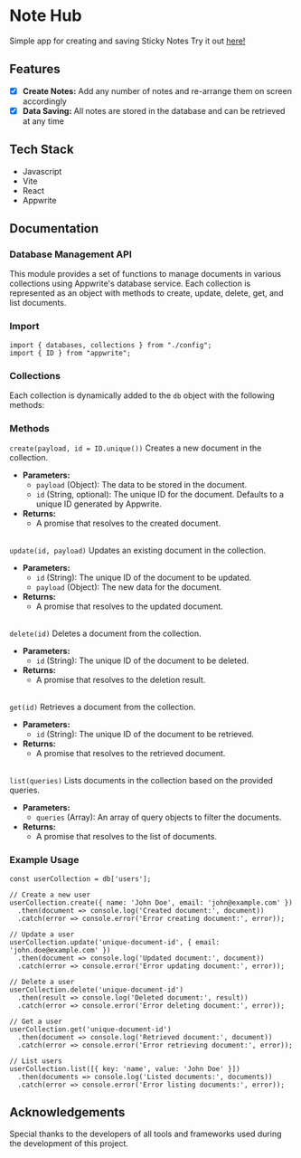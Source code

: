 # Note Hub

Simple app for creating and saving Sticky Notes
Try it out [here!]()

## Features

- [x] **Create Notes:** Add any number of notes and re-arrange them on screen accordingly
- [x] **Data Saving:** All notes are stored in the database and can be retrieved at any time

## Tech Stack

- Javascript
- Vite
- React
- Appwrite

## Documentation

### Database Management API

This module provides a set of functions to manage documents in various collections using Appwrite's database service. Each collection is represented as an object with methods to create, update, delete, get, and list documents.

### Import

```
import { databases, collections } from "./config";
import { ID } from "appwrite";
```

### Collections

Each collection is dynamically added to the `db` object with the following methods:

### Methods
```create(payload, id = ID.unique())```
Creates a new document in the collection. <br/>

- **Parameters:**
    - `payload` (Object): The data to be stored in the document.
    - `id` (String, optional): The unique ID for the document. Defaults to a unique ID generated by Appwrite.
- **Returns:**
    - A promise that resolves to the created document.
<br/><br/>

```update(id, payload)```
Updates an existing document in the collection. <br/>

- **Parameters:**
    - `id` (String): The unique ID of the document to be updated.
    - `payload` (Object): The new data for the document.
- **Returns:**
    - A promise that resolves to the updated document.
<br/><br/>

```delete(id)```
Deletes a document from the collection. <br/>

- **Parameters:**
    - `id` (String): The unique ID of the document to be deleted.
- **Returns:**
    - A promise that resolves to the deletion result.
<br/><br/>

```get(id)```
Retrieves a document from the collection. <br/>

- **Parameters:**
    - `id` (String): The unique ID of the document to be retrieved.
- **Returns:**
    - A promise that resolves to the retrieved document.
<br/><br/>

```list(queries)```
Lists documents in the collection based on the provided queries. <br/>

- **Parameters:**
    - `queries` (Array): An array of query objects to filter the documents.
 - **Returns:**
    - A promise that resolves to the list of documents.

### Example Usage

```
const userCollection = db['users'];

// Create a new user
userCollection.create({ name: 'John Doe', email: 'john@example.com' })
  .then(document => console.log('Created document:', document))
  .catch(error => console.error('Error creating document:', error));

// Update a user
userCollection.update('unique-document-id', { email: 'john.doe@example.com' })
  .then(document => console.log('Updated document:', document))
  .catch(error => console.error('Error updating document:', error));

// Delete a user
userCollection.delete('unique-document-id')
  .then(result => console.log('Deleted document:', result))
  .catch(error => console.error('Error deleting document:', error));

// Get a user
userCollection.get('unique-document-id')
  .then(document => console.log('Retrieved document:', document))
  .catch(error => console.error('Error retrieving document:', error));

// List users
userCollection.list([{ key: 'name', value: 'John Doe' }])
  .then(documents => console.log('Listed documents:', documents))
  .catch(error => console.error('Error listing documents:', error));
```

## Acknowledgements

Special thanks to the developers of all tools and frameworks used during the development of this project.